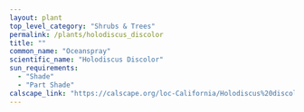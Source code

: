 ```yaml
---
layout: plant                                                              
top_level_category: "Shrubs & Trees"
permalink: /plants/holodiscus_discolor
title: ""
common_name: "Oceanspray"
scientific_name: "Holodiscus Discolor"
sun_requirements:
  - "Shade"
  - "Part Shade"
calscape_link: "https://calscape.org/loc-California/Holodiscus%20discolor(%20)"
---
```


